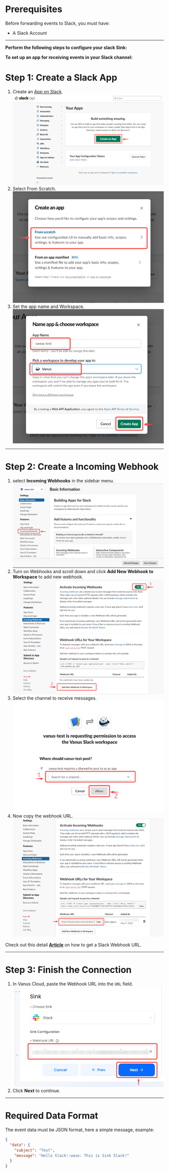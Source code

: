 #  
# Prerequisites

Before forwarding events to Slack, you must have:

- A Slack Account

---

**Perform the following steps to configure your slack Sink:**


**To set up an app for receiving events in your Slack channel:**
# Step 1: Create a Slack App
1. Create an [App on Slack](https://api.slack.com/apps).
   ![](images/1.png)
2. Select From Scratch.
   ![](images/2.png)
3. Set the app name and Workspace.
![](images/3.png)

---

# Step 2: Create a Incoming Webhook
1. select **Incoming Webhooks** in the sidebar menu.
![img.png](images/4.png)
2. Turn on Webhooks and scroll down and click **Add New Webhook to Workspace** to add new webhook.
![](images/5.png)
3. Select the channel to receive messages.
![img.png](images/6.png)
4. Now copy the webhook URL.
![](images/7.png)

Check out this detail [**Article**](https://www.vanus.ai/blog/get-your-slack-webhook-url/) on how to get a Slack Webhook URL.

---

# Step 3: Finish the Connection
1. In Vanus Cloud, paste the Webhook URL into the `URL` field. 
![img_2.png](images/8.png)
2. Click **Next** to continue.

---

# Required Data Format

The event data must be JSON format, here a simple message, example:

```json
{
  "data": {
    "subject": "Test",
    "message": "Hello Slack!:wave: This is Sink Slack!"
  }
}
```

